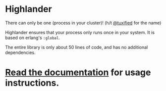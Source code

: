 # Highlander

There can only be one (process in your cluster)! (h/t [@tuxified](https://github.com/tuxified) for the name)

Highlander ensures that your process only runs once in your system. It is based on erlang's `:global`.

The entire library is only about 50 lines of code, and has no additional dependencies.

# [Read the documentation](https://hexdocs.pm/highlander) for usage instructions.
